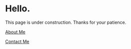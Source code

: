 # Hello.

This page is under construction. Thanks for your patience.

[About Me](pages/_aboutme.md)

[Contact Me](mailto:texanmason@gmail.com)
